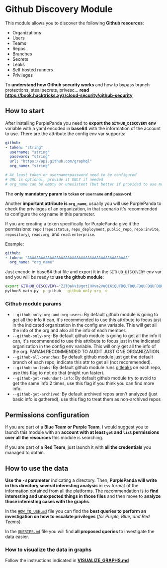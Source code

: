 # Github Discovery Module
This module allows you to discover the following **Github resources**:
- Organizations
- Users
- Teams
- Repos
- Branches
- Secrets
- Leaks
- Self hosted runners
- Privileges

To **understand how Github security works** and how to bypass branch protections, steal secrets, privesc... **read https://book.hacktricks.xyz/cloud-security/github-security**


## How to start
After installing PurplePanda you need to **export the `GITHUB_DISCOVERY` env** variable with a yaml encoded in **base64** with the information of the account to use.
There are the attribute the config env var supports:
```yaml
github:
- token: "string"
  username: "string"
  password: "string"
  url: "https://api.github.com/graphql"
  org_name: "string"

# At least token or username+password need to be configured
# URL is optional, provide it ONLY if needed
# org_name can be empty or unexistent (but better if provided to use more specific options)
```

The **only mandatory param is `token` or `username` and `password`**. 

Another **important attribute is `org_name`**, usually you will use PurplePanda to check the privileges of an organization, in that scenario it's recommended to configure the org name in this parameter.

If you are creating a token specifically for PurplePanda give it the permissions: `repo` (`repo:status`, `repo_deployment`, `public_repo`, `repo:invite`, `repository`), `read:org`, and `read:enterprise`.

Example:
```yaml
github:
- token: "AAAAAAAAAAAAAAAAAAAAAAAAAAAAAAAAAAAAAAAAAAAAA"
  org_name: "org_name"
```
Just encode in base64 that file and export it in the `GITHUB_DISCOVERY` env var and you will be ready to **use the github module**:
```bash
export GITHUB_DISCOVERY="Z2l0aHViOgotIHRva2VuOiAiQUFBQUFBQUFBQUFBQUFBQUFBQUFBQUFBQUFBQUFBQUFBQUFBQUFBQUFBQUFBIgogIG9yZ19uYW1lOiAib3JnX25hbWUiCg=="
python3 main.py -p github --github-only-org -e
```

### Github module params
- `--github-only-org-and-org-users`: By default github module is going to get all the info it can, it's recommended to use this attribute to focus just in the indicated organization in the config env variable. This will get all the info of the org and also all the info of each member.
- `--github-only-org`: By default github module is going to get all the info it can, it's recommended to use this attribute to focus just in the indicated organization in the config env variable. This will only get all the info of the org. PARAM RECOMMENDED TO AUDIT JUST ONE ORGANIZATION. 
- `--github-all-branches`: By default github module just get the default branch of each repo, indicate this attr to get all (not recommended).
- `--github-no-leaks`: By default github module runs [gitleaks](https://github.com/zricethezav/gitleaks) on each repo, use this flag to not do that (might run faster).
- `--github-get-redundant-info`: By default github module try to avoid to get the same info 2 times, use this flag if you think you can find more info.
- `--github-get-archived`: By default archived repos aren't analyzed (just basic info is gathered), use this flag to treat them as non-archived repos

## Permissions configuration
If you are part of a **Blue Team or Purple Team**, I would suggest you to launch this module with an **account with at least `get` and `list` permissions over all the resources** this module is searching.

If you are part of a **Red Team**, just launch it with **all the credentials** you managed to obtain.

## How to use the data
**Use the `-d` parameter** indicating a directory. Then, **PurplePanda will write in this directory several interesting analysis** in `csv` format of the information obtained from all the platforms. The recommendation is to **find interesting and unexpected things in those files** and then move to **analyze those interesting cases with the graphs**.

In the [`HOW_TO_USE.md`](./HOW_TO_USE.md) file you can find the **best queries to perform an investigation on how to escalate privileges** (*for Purple, Blue, and Red Teams*).

In the [`QUERIES.md`](./QUERIES.md) file you will find **all proposed queries** to investigate the data easier.

### How to visualize the data in graphs
Follow the instructions indicated in **[VISUALIZE_GRAPHS.md](https://github.com/carlospolop/PurplePanda/blob/master/VISUALIZE_GRAPHS.md)**
